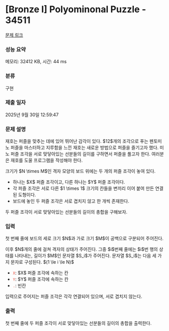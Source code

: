 # [Bronze I] Polyominonal Puzzle - 34511 

[문제 링크](https://www.acmicpc.net/problem/34511) 

### 성능 요약

메모리: 32412 KB, 시간: 44 ms

### 분류

구현

### 제출 일자

2025년 9월 30일 12:59:47

### 문제 설명

<p>재호는 퍼즐을 맞추는 데에 있어 뛰어난 감각이 있다. $12$개의 조각으로 푸는 펜토미노 퍼즐을 마스터하고 지루함을 느낀 재호는 새로운 방법으로 퍼즐을 즐기고자 했다. 미노 퍼즐 조각을 서로 맞닿아있는 선분들의 길이를 구하면서 퍼즐을 풀고자 한다. 여러분은 재호를 도울 프로그램을 작성해야 한다.</p>

<p>크기가 $N \times M$인 격자 모양의 보드 위에는 두 개의 퍼즐 조각이 놓여 있다.</p>

<ul>
<li>하나는 $X$ 퍼즐 조각이고, 다른 하나는 $Y$ 퍼즐 조각이다.</li>
<li>각 퍼즐 조각은 서로 다른 $1 \times 1$ 크기의 칸들을 변끼리 이어 붙여 만든 연결된 도형이다.</li>
<li>보드에 놓인 두 퍼즐 조각은 서로 겹치지 않고 한 개씩 존재한다.</li>
</ul>

<p>두 퍼즐 조각이 서로 맞닿아있는 선분들의 길이의 총합을 구해보자.</p>

### 입력 

 <p>첫 번째 줄에 보드의 세로 크기 $N$과 가로 크기 $M$이 공백으로 구분되어 주어진다.</p>

<p>이후 $N$개의 줄에 걸쳐 격자의 상태가 주어진다. 그중 $i$번째 줄에는 $i$번 행의 상태를 나타내는, 길이가 $M$인 문자열 $S_i$가 주어진다. 문자열 $S_i$는 다음 세 가지 문자로 구성된다. $(1 \le i \le N)$</p>

<ul>
<li><span style="color:#e74c3c;"><code>X</code></span>: $X$ 퍼즐 조각에 속하는 칸</li>
<li><span style="color:#e74c3c;"><code>Y</code></span>: $Y$ 퍼즐 조각에 속하는 칸</li>
<li><span style="color:#e74c3c;"><code>.</code></span>: 빈칸</li>
</ul>

<p>입력으로 주어지는 퍼즐 조각은 각각 연결되어 있으며, 서로 겹치지 않는다.</p>

### 출력 

 <p>첫 번째 줄에 두 퍼즐 조각이 서로 맞닿아있는 선분들의 길이의 총합을 출력한다.</p>

